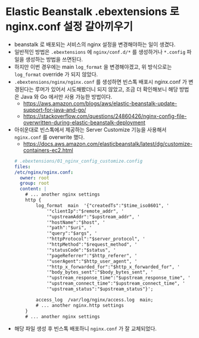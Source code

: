 # Elastic Beanstalk .ebextensions 로 nginx.conf 설정 갈아끼우기

- beanstalk 로 배포되는 서비스의 nginx 설정을 변경해야하는 일이 생겼다.
- 일반적인 방법은 `.ebextensions` 에 `nginx/conf.d/*` 를 생성하거나 `*.config` 파일을 생성하는 방법을 쓰면된다.
- 하지만 이번 경우에는 main `log_format` 을 변경해야겠고, 위 방식으로는 `log_format` override 가 되지 않았다.
- `.ebextensions/nginx/nginx.conf` 를 생성하면 빈스톡 배포시 nginx.conf 가 변경된다는 루머가 있어서 시도해봤더니 되지 않았고, 조금 더 확인해보니 해당 방법은 Java 와 Go 에서만 사용 가능한 방법이다.
  - https://aws.amazon.com/blogs/aws/elastic-beanstalk-update-support-for-java-and-go/ 
  - https://stackoverflow.com/questions/24860426/nginx-config-file-overwritten-during-elastic-beanstalk-deployment 
- 아쉬운대로 빈스톡에서 제공하는 Server Customize 기능을 사용해서 `nginx.conf` 를 overwrite 했다.
  - https://docs.aws.amazon.com/elasticbeanstalk/latest/dg/customize-containers-ec2.html
  ```yaml
  # .ebextensions/01_nginx_config_customize.config
  files:
  /etc/nginx/nginx.conf:
    owner: root
    group: root
    content: |
      # ... another nginx settings
      http {
          log_format  main  '{"createdTs":"$time_iso8601", '
              '"clientIp":"$remote_addr", '
              '"upstreamAddr":"$upstream_addr", '
              '"hostName":"$host", '
              '"path":"$uri", '
              '"query":"$args", '
              '"httpProtocol":"$server_protocol", '
              '"httpMethod":"$request_method", '
              '"statusCode":"$status", '
              '"pageReferrer":"$http_referer", '
              '"userAgent":"$http_user_agent", '
              '"http_x_forwarded_for":"$http_x_forwarded_for", '
              '"body_bytes_sent":"$body_bytes_sent", '
              '"upstream_response_time":"$upstream_response_time", '
              '"upstream_connect_time":"$upstream_connect_time", '
              '"upstream_status":"$upstream_status"}';

          access_log  /var/log/nginx/access.log  main;
          # ... another nginx.http settings 
      }
      # ... another nginx settings

  ```
- 해당 파일 생성 후 빈스톡 배포하니 `nginx.conf` 가 잘 교체되었다.